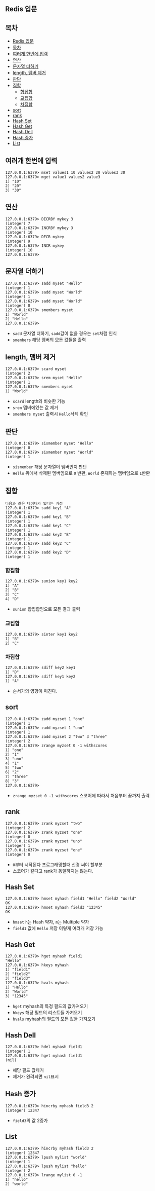 ## Redis 입문

## 목차
- [Redis 입문](#redis-%EC%9E%85%EB%AC%B8)
- [목차](#%EB%AA%A9%EC%B0%A8)
- [여러개 한번에 입력](#%EC%97%AC%EB%9F%AC%EA%B0%9C-%ED%95%9C%EB%B2%88%EC%97%90-%EC%9E%85%EB%A0%A5)
- [연산](#%EC%97%B0%EC%82%B0)
- [문자열 더하기](#%EB%AC%B8%EC%9E%90%EC%97%B4-%EB%8D%94%ED%95%98%EA%B8%B0)
- [length, 맴버 제거](#length-%EB%A7%B4%EB%B2%84-%EC%A0%9C%EA%B1%B0)
- [판단](#%ED%8C%90%EB%8B%A8)
- [집합](#%EC%A7%91%ED%95%A9)
    - [합집합](#%ED%95%A9%EC%A7%91%ED%95%A9)
    - [교집합](#%EA%B5%90%EC%A7%91%ED%95%A9)
    - [차집합](#%EC%B0%A8%EC%A7%91%ED%95%A9)
- [sort](#sort)
- [rank](#rank)
- [Hash Set](#hash-set)
- [Hash Get](#hash-get)
- [Hash Dell](#hash-dell)
- [Hash 증가](#hash-%EC%A6%9D%EA%B0%80)
- [List](#list)

## 여러개 한번에 입력
```
127.0.0.1:6379> mset values1 10 values2 20 values3 30
127.0.0.1:6379> mget value1 values2 value3
1) "10"
2) "20"
3) "30"
```

## 연산
```
127.0.0.1:6379> DECRBY mykey 3
(integer) 7
127.0.0.1:6379> INCRBY mykey 3
(integer) 10
127.0.0.1:6379> DECR mykey
(integer) 9
127.0.0.1:6379> INCR mykey
(integer) 10
127.0.0.1:6379>
```

## 문자열 더하기
```
127.0.0.1:6379> sadd myset "Hello"
(integer) 1
127.0.0.1:6379> sadd myset "World"
(integer) 1
127.0.0.1:6379> sadd myset "World"
(integer) 0
127.0.0.1:6379> smembers myset
1) "World"
2) "Hello"
127.0.0.1:6379>
```

* `sadd` 문자열 더하기, `sadd`값이 없을 경우는 `set`처럼 인식
* `smembers` 해당 맴버의 모든 값들을 출력

## length, 맴버 제거
```
127.0.0.1:6379> scard myset
(integer) 2
127.0.0.1:6379> srem myset "Hello"
(integer) 1
127.0.0.1:6379> smembers myset
1) "World"
```

* `scard` length와 비슷한 기능
* `srem` 멤버에있는 값 제거
* `smembers myset` 출력시 `Hello`삭제 확인


## 판단

```
127.0.0.1:6379> sismember myset "Hello"
(integer) 0
127.0.0.1:6379> sismember myset "World"
(integer) 1
```

* `sismember` 해당 문자열이 멤버인지 판단
* `Hello` 위에서 삭제된 멤버임으로 `0` 반환, `World` 존재하는 멤버임으로 `1`반환


## 집합
```
다음과 같은 데이터가 있다는 가정
127.0.0.1:6379> sadd key1 "A"
(integer) 1
127.0.0.1:6379> sadd key1 "B"
(integer) 1
127.0.0.1:6379> sadd key1 "C"
(integer) 1
127.0.0.1:6379> sadd key2 "B"
(integer) 1
127.0.0.1:6379> sadd key2 "C"
(integer) 1
127.0.0.1:6379> sadd key2 "D"
(integer) 1
```

### 합집합
```
127.0.0.1:6379> sunion key1 key2
1) "A"
2) "B"
3) "C"
4) "D"
```
* `sunion` 합집합임으로 모든 결과 출력

### 교집합

```
127.0.0.1:6379> sinter key1 key2
1) "B"
2) "C"
```

### 차집합
```
127.0.0.1:6379> sdiff key2 key1
1) "D"
127.0.0.1:6379> sdiff key1 key2
1) "A"
```
* 순서가의 영향이 미친다.


## sort
```
127.0.0.1:6379> zadd myzset 1 "one"
(integer) 1
127.0.0.1:6379> zadd myzset 1 "uno"
(integer) 1
127.0.0.1:6379> zadd myzset 2 "two" 3 "three"
(integer) 2
127.0.0.1:6379> zrange myzset 0 -1 withscores
1) "one"
2) "1"
3) "uno"
4) "1"
5) "two"
6) "2"
7) "three"
8) "3"
127.0.0.1:6379>
```

* `zrange myzset 0 -1 withscores` 스코어에 따라서 처음부터 끝까지 출력

## rank
```
127.0.0.1:6379> zrank myzset "two"
(integer) 2
127.0.0.1:6379> zrank myzset "one"
(integer) 0
127.0.0.1:6379> zrank myzset "uno"
(integer) 1
127.0.0.1:6379> zrank myzset "one"
(integer) 0
```
* `0`부터 시작된다 프로그래밍할때 신경 써야 할부분
* 스코어가 같다고 rank가 동일하지는 않는다.

## Hash Set

```
127.0.0.1:6379> hmset myhash field1 "Hello" field2 "World"
OK
127.0.0.1:6379> hmset myhash field3 "12345"
OK
```
* `hmset` `h`는 Hash 약자, `m`는 Multiple 약자
* `field1` 값에 `Hello` 저장 이렇게 여려개 저장 가능


## Hash Get

```
127.0.0.1:6379> hget myhash field1
"Hello"
127.0.0.1:6379> hkeys myhash
1) "field1"
2) "field2"
3) "field3"
127.0.0.1:6379> hvals myhash
1) "Hello"
2) "World"
3) "12345"
```
* `hget` myhash의 특정 필드의 값가져오기
* `hkeys` 해당 필드의 리스트들 가져오기
* `hvals` myhash의 필드의 모든 값들 가져오기

## Hash Dell

```
127.0.0.1:6379> hdel myhash field1
(integer) 1
127.0.0.1:6379> hget myhash field1
(nil)
```

* 해당 필드 값제거
* 제거가 완려되면 `nil`표시

## Hash 증가

```
127.0.0.1:6379> hincrby myhash field3 2
(integer) 12347
```
* `field3`의 값 2증가

## List

```
127.0.0.1:6379> hincrby myhash field3 2
(integer) 12347
127.0.0.1:6379> lpush mylist "world"
(integer) 1
127.0.0.1:6379> lpush mylist "hello"
(integer) 2
127.0.0.1:6379> lrange mylist 0 -1
1) "hello"
2) "world"
```
